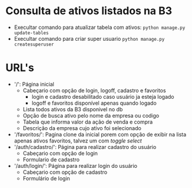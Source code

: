 # Consulta de ativos listados na B3
- Execultar comando para atualizar tabela com ativos: `python manage.py update-tables`
- Execultar comando para criar super usuario `python manage.py createsuperuser`


# URL's
- '/': Página inicial
  - Cabeçario com opção de login, logoff, cadastro e favoritos
    - login e cadastro desabilitado caso usuário ja esteja logado
    - logoff e favoritos disponível apenas quando logado
  - Lista todos ativos da B3 disponivel no db
  - Opção de busca ativo pelo nome da empresa ou codigo
  - Tabela que informa valor da ação de venda e compra
  - Descrição da empresa cujo ativo foi selecionado
- '/favoritos/': Pagina clone da inicial porem com opção de exibir na lista apenas ativos favoritos, talvez um com *toggle select*
- '/auth/cadastro/': Página para realizar cadastro do usuário
  - Cabeçario com opção de login
  - Formulario de cadastro
- '/auth/login/': Página para realizar login do usuário
  - Cabeçario com opção de cadastro
  - Formulário de login
